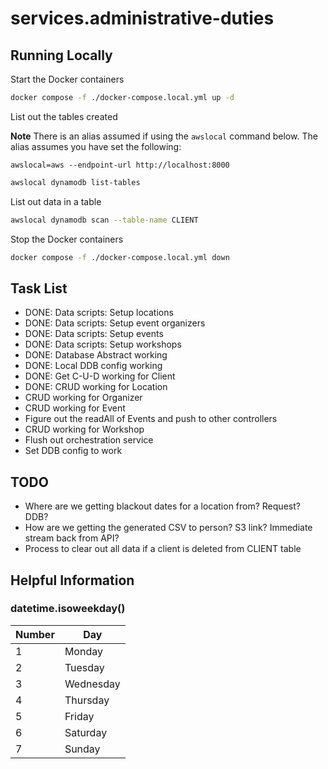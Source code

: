 # services.administrative-duties

## Running Locally

Start the Docker containers

```bash
docker compose -f ./docker-compose.local.yml up -d
```

List out the tables created

**Note** There is an alias assumed if using the `awslocal` command below. The alias assumes you have set the following:

```
awslocal=aws --endpoint-url http://localhost:8000
```

```bash
awslocal dynamodb list-tables
```

List out data in a table

```bash
awslocal dynamodb scan --table-name CLIENT
```

Stop the Docker containers

```bash
docker compose -f ./docker-compose.local.yml down
```

## Task List

* DONE: Data scripts: Setup locations
* DONE: Data scripts: Setup event organizers
* DONE: Data scripts: Setup events
* DONE: Data scripts: Setup workshops
* DONE: Database Abstract working
* DONE: Local DDB config working
* DONE: Get C-U-D working for Client
* DONE: CRUD working for Location
* CRUD working for Organizer
* CRUD working for Event
* Figure out the readAll of Events and push to other controllers
* CRUD working for Workshop
* Flush out orchestration service
* Set DDB config to work

## TODO

* Where are we getting blackout dates for a location from? Request? DDB?
* How are we getting the generated CSV to person? S3 link? Immediate stream back from API?
* Process to clear out all data if a client is deleted from CLIENT table

## Helpful Information

### datetime.isoweekday()

| Number | Day       |
|--------|-----------|
| 1      | Monday    |
| 2      | Tuesday   |
| 3      | Wednesday |
| 4      | Thursday  |
| 5      | Friday    |
| 6      | Saturday  |
| 7      | Sunday    |
